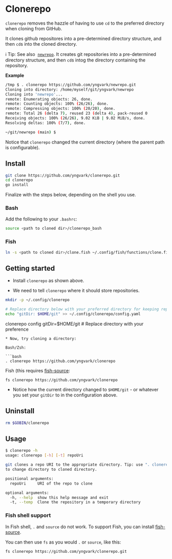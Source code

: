 # Clonerepo

`clonerepo` removes the hazzle of having to use `cd` to the preferred directory when cloning from GitHub.

It clones github repositores into a pre-determined directory structure, and then `cd`s into the cloned directory.

:information_source: Tip: See also  [`newrepo`](https://github.com/yngvark/newrepo.git).  It creates git repositories into a pre-determined directory structure, and then `cd`s intog the directory containing the repository.

**Example**

```sh
/tmp $ . clonerepo https://github.com/yngvark/newrepo.git
Cloning into directory: /home/myself/git/yngvark/newrepo
Cloning into 'newrepo'...
remote: Enumerating objects: 26, done.
remote: Counting objects: 100% (26/26), done.
remote: Compressing objects: 100% (20/20), done.
remote: Total 26 (delta 7), reused 23 (delta 4), pack-reused 0
Receiving objects: 100% (26/26), 9.02 KiB | 9.02 MiB/s, done.
Resolving deltas: 100% (7/7), done.

~/git/newrepo (main) $ 
```

Notice that `clonerepo` changed the current directory (where the parent path is configurable).

## Install

```sh
git clone https://github.com/yngvark/clonerepo.git
cd clonerepo
go install
```

Finalize with the steps below, depending on the shell you use.

### Bash

Add the following to your `.bashrc`:

```sh
source <path to cloned dir>/clonerepo_bash
```

### Fish

```sh
ln -s <path to cloned dir>/clone.fish ~/.config/fish/functions/clone.fish 
```

## Getting started

* Install `clonerepo` as shown above.

* We need to tell `clonerepo` where it should store repositories.

```sh
mkdir -p ~/.config/clonerepo

# Replace directory below with your preferred directory for keeping repositories
echo "gitDir: $HOME/git" >> ~/.config/clonerepo/config.yaml
```

clonerepo config gitDir=$HOME/git # Replace directory with your preference

```
* Now, try cloning a directory:

Bash/Zsh:

```bash
. clonerepo https://github.com/yngvark/clonerepo
```

Fish (this requires [fish-source](#fish-shell-support):

```fish
fs clonerepo https://github.com/yngvark/clonerepo
```

* Notice how the current directory changed to `$HOME/git` - or whatever you set your `gitDir` to in the configuration above.

## Uninstall

```sh
rm $GOBIN/clonerepo
```

## Usage

```sh
$ clonerepo -h
usage: clonerepo [-h] [-t] repoUri

git clones a repo URI to the appropriate directory. Tip: use ". clonerepo <args>"
to change directory to cloned directory.

positional arguments:
  repoUri     URI of the repo to clone

optional arguments:
  -h, --help  show this help message and exit
  -t, --temp  Clone the repository in a temporary directory
```

### Fish shell support

In Fish shell, `.` and `source` do not work. To support Fish, you can install [fish-source](https://github.com/yngvark/fish-source).

You can then use `fs` as you would `.` or `source`, like this:

```
fs clonerepo https://github.com/yngvark/clonerepo.git
```

